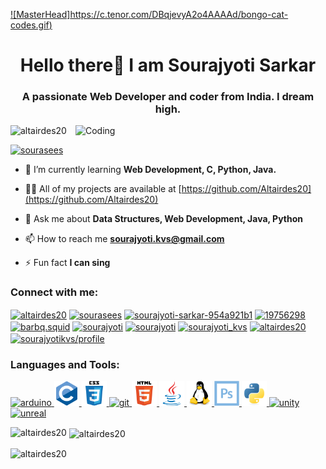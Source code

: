 [![MasterHead]https://c.tenor.com/DBqjevyA2o4AAAAd/bongo-cat-codes.gif)](https://rishavchanda.io)
<h1 align="center">Hello there👋 I am Sourajyoti Sarkar</h1>
<h3 align="center">A passionate Web Developer and coder from India. I dream high.</h3>
<img align="right" alt="Coding" width="400" src="https://camo.githubusercontent.com/40165a147c3dcea0fa1db780bb533fc5f98546ccfb9d5d05ddb2f429277f5348/68747470733a2f2f616e616c7974696373696e6469616d61672e636f6d2f77702d636f6e74656e742f75706c6f6164732f323031382f31322f646576656c6f7065722d6472696262626c652e676966">

<p align="left"> <img src="https://komarev.com/ghpvc/?username=altairdes20&label=Profile%20views&color=0e75b6&style=flat" alt="altairdes20" /> </p>

<p align="left"> <a href="https://twitter.com/sourasees" target="blank"><img src="https://img.shields.io/twitter/follow/sourasees?logo=twitter&style=for-the-badge" alt="sourasees" /></a> </p>

- 🌱 I’m currently learning **Web Development, C, Python, Java.**

- 👨‍💻 All of my projects are available at [https://github.com/Altairdes20](https://github.com/Altairdes20)

- 💬 Ask me about **Data Structures, Web Development, Java, Python**

- 📫 How to reach me **sourajyoti.kvs@gmail.com**

- ⚡ Fun fact **I can sing**

<h3 align="left">Connect with me:</h3>
<p align="left">
<a href="https://dev.to/altairdes20" target="blank"><img align="center" src="https://raw.githubusercontent.com/rahuldkjain/github-profile-readme-generator/master/src/images/icons/Social/devto.svg" alt="altairdes20" height="30" width="40" /></a>
<a href="https://twitter.com/sourasees" target="blank"><img align="center" src="https://raw.githubusercontent.com/rahuldkjain/github-profile-readme-generator/master/src/images/icons/Social/twitter.svg" alt="sourasees" height="30" width="40" /></a>
<a href="https://linkedin.com/in/sourajyoti-sarkar-954a921b1" target="blank"><img align="center" src="https://raw.githubusercontent.com/rahuldkjain/github-profile-readme-generator/master/src/images/icons/Social/linked-in-alt.svg" alt="sourajyoti-sarkar-954a921b1" height="30" width="40" /></a>
<a href="https://stackoverflow.com/users/19756298" target="blank"><img align="center" src="https://raw.githubusercontent.com/rahuldkjain/github-profile-readme-generator/master/src/images/icons/Social/stack-overflow.svg" alt="19756298" height="30" width="40" /></a>
<a href="https://instagram.com/barbq.squid" target="blank"><img align="center" src="https://raw.githubusercontent.com/rahuldkjain/github-profile-readme-generator/master/src/images/icons/Social/instagram.svg" alt="barbq.squid" height="30" width="40" /></a>
<a href="https://dribbble.com/sourajyoti" target="blank"><img align="center" src="https://raw.githubusercontent.com/rahuldkjain/github-profile-readme-generator/master/src/images/icons/Social/dribbble.svg" alt="sourajyoti" height="30" width="40" /></a>
<a href="https://www.codechef.com/users/sourajyoti" target="blank"><img align="center" src="https://cdn.jsdelivr.net/npm/simple-icons@3.1.0/icons/codechef.svg" alt="sourajyoti" height="30" width="40" /></a>
<a href="https://www.hackerrank.com/sourajyoti_kvs" target="blank"><img align="center" src="https://raw.githubusercontent.com/rahuldkjain/github-profile-readme-generator/master/src/images/icons/Social/hackerrank.svg" alt="sourajyoti_kvs" height="30" width="40" /></a>
<a href="https://www.leetcode.com/altairdes20" target="blank"><img align="center" src="https://raw.githubusercontent.com/rahuldkjain/github-profile-readme-generator/master/src/images/icons/Social/leet-code.svg" alt="altairdes20" height="30" width="40" /></a>
<a href="https://auth.geeksforgeeks.org/user/sourajyotikvs/profile" target="blank"><img align="center" src="https://raw.githubusercontent.com/rahuldkjain/github-profile-readme-generator/master/src/images/icons/Social/geeks-for-geeks.svg" alt="sourajyotikvs/profile" height="30" width="40" /></a>
</p>

<h3 align="left">Languages and Tools:</h3>
<p align="left"> <a href="https://www.arduino.cc/" target="_blank" rel="noreferrer"> <img src="https://cdn.worldvectorlogo.com/logos/arduino-1.svg" alt="arduino" width="40" height="40"/> </a> <a href="https://www.cprogramming.com/" target="_blank" rel="noreferrer"> <img src="https://raw.githubusercontent.com/devicons/devicon/master/icons/c/c-original.svg" alt="c" width="40" height="40"/> </a> <a href="https://www.w3schools.com/css/" target="_blank" rel="noreferrer"> <img src="https://raw.githubusercontent.com/devicons/devicon/master/icons/css3/css3-original-wordmark.svg" alt="css3" width="40" height="40"/> </a> <a href="https://git-scm.com/" target="_blank" rel="noreferrer"> <img src="https://www.vectorlogo.zone/logos/git-scm/git-scm-icon.svg" alt="git" width="40" height="40"/> </a> <a href="https://www.w3.org/html/" target="_blank" rel="noreferrer"> <img src="https://raw.githubusercontent.com/devicons/devicon/master/icons/html5/html5-original-wordmark.svg" alt="html5" width="40" height="40"/> </a> <a href="https://www.java.com" target="_blank" rel="noreferrer"> <img src="https://raw.githubusercontent.com/devicons/devicon/master/icons/java/java-original.svg" alt="java" width="40" height="40"/> </a> <a href="https://www.linux.org/" target="_blank" rel="noreferrer"> <img src="https://raw.githubusercontent.com/devicons/devicon/master/icons/linux/linux-original.svg" alt="linux" width="40" height="40"/> </a> <a href="https://www.photoshop.com/en" target="_blank" rel="noreferrer"> <img src="https://raw.githubusercontent.com/devicons/devicon/master/icons/photoshop/photoshop-line.svg" alt="photoshop" width="40" height="40"/> </a> <a href="https://www.python.org" target="_blank" rel="noreferrer"> <img src="https://raw.githubusercontent.com/devicons/devicon/master/icons/python/python-original.svg" alt="python" width="40" height="40"/> </a> <a href="https://unity.com/" target="_blank" rel="noreferrer"> <img src="https://www.vectorlogo.zone/logos/unity3d/unity3d-icon.svg" alt="unity" width="40" height="40"/> </a> <a href="https://unrealengine.com/" target="_blank" rel="noreferrer"> <img src="https://raw.githubusercontent.com/kenangundogan/fontisto/036b7eca71aab1bef8e6a0518f7329f13ed62f6b/icons/svg/brand/unreal-engine.svg" alt="unreal" width="40" height="40"/> </a> </p>

<p><img align="left" src="https://github-readme-stats.vercel.app/api/top-langs?username=altairdes20&show_icons=true&locale=en&layout=compact" alt="altairdes20" /></p>

<p>&nbsp;<img align="center" src="https://github-readme-stats.vercel.app/api?username=altairdes20&show_icons=true&locale=en" alt="altairdes20" /></p>

<p><img align="center" src="https://github-readme-streak-stats.herokuapp.com/?user=altairdes20&" alt="altairdes20" /></p>
